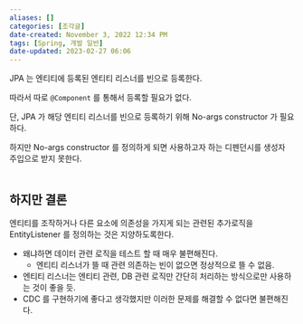 ```yaml
---
aliases: []
categories: [조각글]
date-created: November 3, 2022 12:34 PM
tags: [Spring, 개발 일반]
date-updated: 2023-02-27 06:06
---
```


JPA 는 엔티티에 등록된 엔티티 리스너를 빈으로 등록한다.

따라서 따로 `@Component` 를 통해서 등록할 필요가 없다.

단, JPA 가 해당 엔티티 리스너를 빈으로 등록하기 위해 No-args constructor 가 필요하다. 

하지만 No-args constructor 를 정의하게 되면 사용하고자 하는 디펜던시를 생성자 주입으로 받지 못한다.
<br><br>
## 하지만 결론

엔티티를 조작하거나 다른 요소에 의존성을 가지게 되는 관련된 추가로직을 EntityListener 를 정의하는 것은 지양하도록한다.

- 왜냐하면 데이터 관련 로직을 테스트 할 때 매우 불편해진다.
    - 엔티티 리스너가 뜰 때 관련 의존하는 빈이 없으면 정상적으로 뜰 수 없음.
- 엔티티 리스너는 엔티티 관련, DB 관련 로직만 간단히 처리하는 방식으로만 사용하는 것이 좋을 듯.
- CDC 를 구현하기에 좋다고 생각했지만 이러한 문제를 해결할 수 없다면 불편해진다.